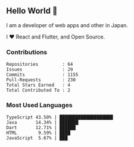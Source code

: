 ## Hello World 👋

I am a developer of web apps and other in Japan.

I ❤️ React and Flutter, and Open Source.

### Contributions

<!-- contributions start -->

    Repositories         : 64
    Issues               : 29
    Commits              : 1155
    Pull-Requests        : 230
    Total Stars Earned   : 4
    Total Contributed To : 2

<!-- contributions end -->

### Most Used Languages

<!-- most-used-languages start -->

    TypeScript 43.50% | ████████████████████
    Java       14.34% | ███████
    Dart       12.71% | ██████
    HTML        9.59% | ████
    JavaScript  5.67% | ███

<!-- most-used-languages end -->
